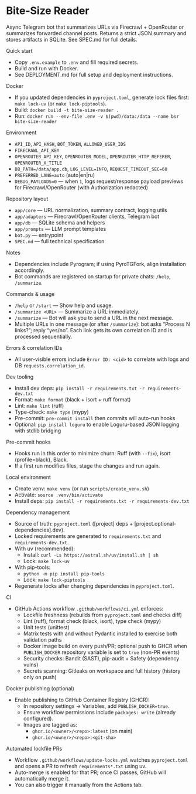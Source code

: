 # Bite‑Size Reader

Async Telegram bot that summarizes URLs via Firecrawl + OpenRouter or summarizes forwarded channel posts. Returns a strict JSON summary and stores artifacts in SQLite. See SPEC.md for full details.

Quick start
- Copy `.env.example` to `.env` and fill required secrets.
- Build and run with Docker.
- See DEPLOYMENT.md for full setup and deployment instructions.

Docker
- If you updated dependencies in `pyproject.toml`, generate lock files first: `make lock-uv` (or `make lock-piptools`).
- Build: `docker build -t bite-size-reader .`
- Run: `docker run --env-file .env -v $(pwd)/data:/data --name bsr bite-size-reader`

Environment
- `API_ID`, `API_HASH`, `BOT_TOKEN`, `ALLOWED_USER_IDS`
- `FIRECRAWL_API_KEY`
- `OPENROUTER_API_KEY`, `OPENROUTER_MODEL`, `OPENROUTER_HTTP_REFERER`, `OPENROUTER_X_TITLE`
- `DB_PATH=/data/app.db`, `LOG_LEVEL=INFO`, `REQUEST_TIMEOUT_SEC=60`
- `PREFERRED_LANG=auto` (auto|en|ru)
- `DEBUG_PAYLOADS=0` — when `1`, logs request/response payload previews for Firecrawl/OpenRouter (with Authorization redacted)

Repository layout
- `app/core` — URL normalization, summary contract, logging utils
- `app/adapters` — Firecrawl/OpenRouter clients, Telegram bot
- `app/db` — SQLite schema and helpers
- `app/prompts` — LLM prompt templates
- `bot.py` — entrypoint
- `SPEC.md` — full technical specification

Notes
- Dependencies include Pyrogram; if using PyroTGFork, align installation accordingly.
- Bot commands are registered on startup for private chats: `/help`, `/summarize`.

Commands & usage
- `/help` or `/start` — Show help and usage.
- `/summarize <URL>` — Summarize a URL immediately.
- `/summarize` — Bot will ask you to send a URL in the next message.
- Multiple URLs in one message (or after `/summarize`): bot asks “Process N links?”; reply “yes/no”. Each link gets its own correlation ID and is processed sequentially.

Errors & correlation IDs
- All user-visible errors include `Error ID: <cid>` to correlate with logs and DB `requests.correlation_id`.

Dev tooling
- Install dev deps: `pip install -r requirements.txt -r requirements-dev.txt`
- Format: `make format` (black + isort + ruff format)
- Lint: `make lint` (ruff)
- Type-check: `make type` (mypy)
- Pre-commit: `pre-commit install` then commits will auto-run hooks
- Optional: `pip install loguru` to enable Loguru-based JSON logging with stdlib bridging

Pre-commit hooks
- Hooks run in this order to minimize churn: Ruff (with `--fix`), isort (profile=black), Black.
- If a first run modifies files, stage the changes and run again.

Local environment
- Create venv: `make venv` (or run `scripts/create_venv.sh`)
- Activate: `source .venv/bin/activate`
- Install deps: `pip install -r requirements.txt -r requirements-dev.txt`

Dependency management
- Source of truth: `pyproject.toml` ([project] deps + [project.optional-dependencies].dev).
- Locked requirements are generated to `requirements.txt` and `requirements-dev.txt`.
- With uv (recommended):
  - Install: `curl -Ls https://astral.sh/uv/install.sh | sh`
  - Lock: `make lock-uv`
- With pip-tools:
  - `python -m pip install pip-tools`
  - Lock: `make lock-piptools`
- Regenerate locks after changing dependencies in `pyproject.toml`.

CI
- GitHub Actions workflow `.github/workflows/ci.yml` enforces:
  - Lockfile freshness (rebuilds from `pyproject.toml` and checks diff)
  - Lint (ruff), format check (black, isort), type check (mypy)
  - Unit tests (unittest)
  - Matrix tests with and without Pydantic installed to exercise both validation paths
  - Docker image build on every push/PR; optional push to GHCR when `PUBLISH_DOCKER` repository variable is set to `true` (non-PR events)
  - Security checks: Bandit (SAST), pip-audit + Safety (dependency vulns)
  - Secrets scanning: Gitleaks on workspace and full history (history only on push)

Docker publishing (optional)
- Enable publishing to GitHub Container Registry (GHCR):
  - In repository settings → Variables, add `PUBLISH_DOCKER=true`.
  - Ensure workflow permissions include `packages: write` (already configured).
  - Images are tagged as:
    - `ghcr.io/<owner>/<repo>:latest` (on main)
    - `ghcr.io/<owner>/<repo>:<git-sha>`

Automated lockfile PRs
- Workflow `.github/workflows/update-locks.yml` watches `pyproject.toml` and opens a PR to refresh `requirements*.txt` using uv.
- Auto-merge is enabled for that PR; once CI passes, GitHub will automatically merge it.
- You can also trigger it manually from the Actions tab.
